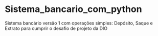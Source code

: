 # Sistema_bancario_com_python
Sistema bancário versão 1 com operações simples: Depósito, Saque e Extrato para cumprir o desafio de projeto da DIO

